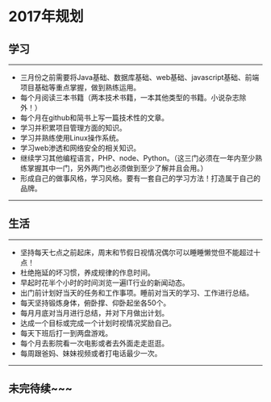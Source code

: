 # **2017年规划**
## **学习**
***
* 三月份之前需要将Java基础、数据库基础、web基础、javascript基础、前端项目基础等重点掌握，做到熟练运用。
* 每个月阅读三本书籍（两本技术书籍，一本其他类型的书籍。小说杂志除外！）
* 每个月在github和简书上写一篇技术性的文章。
* 学习并积累项目管理方面的知识。
* 学习并熟练使用Linux操作系统。
* 学习web渗透和网络安全的相关知识。
* 继续学习其他编程语言，PHP、node、Python。（这三门必须在一年内至少熟练掌握其中一门，另外两门也必须做到至少了解并且会用。）
* 形成自己的做事风格，学习风格。要有一套自己的学习方法！打造属于自己的品牌。
***

## **生活**
***
* 坚持每天七点之前起床，周末和节假日视情况偶尔可以睡睡懒觉但不能超过十点！
* 杜绝拖延的坏习惯，养成规律的作息时间。
* 早起时花半个小时的时间浏览一遍IT行业的新闻动态。
* 出门前计划好当天的任务和工作事项。睡前对当天的学习、工作进行总结。
* 每天坚持锻炼身体，俯卧撑、仰卧起坐各50个。
* 每月月底对当月进行总结，并对下月做出计划。
* 达成一个目标或完成一个计划时视情况奖励自己。
* 每天下班后打一到两盘游戏。
* 每个月去影院看一次电影或者去外面走走逛逛。
* 每周跟爸妈、妹妹视频或者打电话最少一次。
***

## **未完待续~~~**
